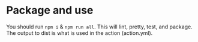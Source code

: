 # Package and use

You should run `npm i` & `npm run all`. This will lint, pretty, test, and package. The output to dist is what is used in the action (action.yml).
